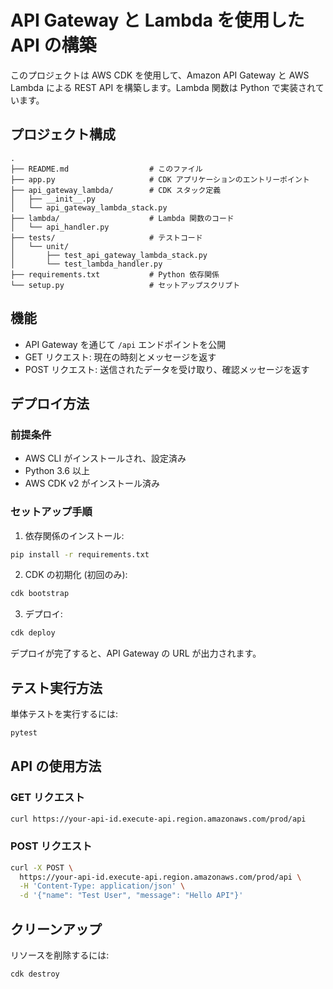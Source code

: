 # API Gateway と Lambda を使用した API の構築

このプロジェクトは AWS CDK を使用して、Amazon API Gateway と AWS Lambda による REST API を構築します。Lambda 関数は Python で実装されています。

## プロジェクト構成

```
.
├── README.md                  # このファイル
├── app.py                     # CDK アプリケーションのエントリーポイント
├── api_gateway_lambda/        # CDK スタック定義
│   ├── __init__.py
│   └── api_gateway_lambda_stack.py
├── lambda/                    # Lambda 関数のコード
│   └── api_handler.py
├── tests/                     # テストコード
│   └── unit/
│       ├── test_api_gateway_lambda_stack.py
│       └── test_lambda_handler.py
├── requirements.txt           # Python 依存関係
└── setup.py                   # セットアップスクリプト
```

## 機能

- API Gateway を通じて `/api` エンドポイントを公開
- GET リクエスト: 現在の時刻とメッセージを返す
- POST リクエスト: 送信されたデータを受け取り、確認メッセージを返す

## デプロイ方法

### 前提条件

- AWS CLI がインストールされ、設定済み
- Python 3.6 以上
- AWS CDK v2 がインストール済み

### セットアップ手順

1. 依存関係のインストール:

```bash
pip install -r requirements.txt
```

2. CDK の初期化 (初回のみ):

```bash
cdk bootstrap
```

3. デプロイ:

```bash
cdk deploy
```

デプロイが完了すると、API Gateway の URL が出力されます。

## テスト実行方法

単体テストを実行するには:

```bash
pytest
```

## API の使用方法

### GET リクエスト

```bash
curl https://your-api-id.execute-api.region.amazonaws.com/prod/api
```

### POST リクエスト

```bash
curl -X POST \
  https://your-api-id.execute-api.region.amazonaws.com/prod/api \
  -H 'Content-Type: application/json' \
  -d '{"name": "Test User", "message": "Hello API"}'
```

## クリーンアップ

リソースを削除するには:

```bash
cdk destroy
```
